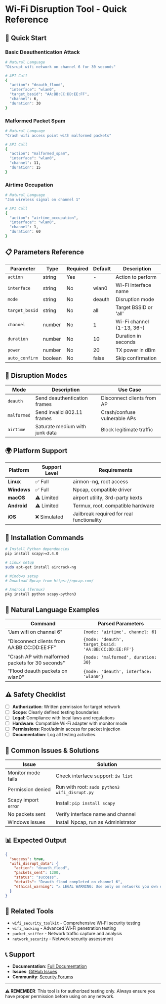 # Wi-Fi Disruption Tool - Quick Reference

## 🚀 Quick Start

### Basic Deauthentication Attack
```bash
# Natural Language
"Disrupt wifi network on channel 6 for 30 seconds"

# API Call
{
  "action": "deauth_flood",
  "interface": "wlan0",
  "target_bssid": "AA:BB:CC:DD:EE:FF",
  "channel": 6,
  "duration": 30
}
```

### Malformed Packet Spam
```bash
# Natural Language
"Crash wifi access point with malformed packets"

# API Call
{
  "action": "malformed_spam",
  "interface": "wlan0",
  "channel": 11,
  "duration": 15
}
```

### Airtime Occupation
```bash
# Natural Language
"Jam wireless signal on channel 1"

# API Call
{
  "action": "airtime_occupation",
  "interface": "wlan0",
  "channel": 1,
  "duration": 60
}
```

## 📋 Parameters Reference

| Parameter | Type | Required | Default | Description |
|-----------|------|----------|---------|-------------|
| `action` | string | Yes | - | Action to perform |
| `interface` | string | No | wlan0 | Wi-Fi interface name |
| `mode` | string | No | deauth | Disruption mode |
| `target_bssid` | string | No | all | Target BSSID or 'all' |
| `channel` | number | No | 1 | Wi-Fi channel (1-13, 36+) |
| `duration` | number | No | 10 | Duration in seconds |
| `power` | number | No | 20 | TX power in dBm |
| `auto_confirm` | boolean | No | false | Skip confirmation |

## 🎯 Disruption Modes

| Mode | Description | Use Case |
|------|-------------|----------|
| `deauth` | Send deauthentication frames | Disconnect clients from AP |
| `malformed` | Send invalid 802.11 frames | Crash/confuse vulnerable APs |
| `airtime` | Saturate medium with junk data | Block legitimate traffic |

## 🌍 Platform Support

| Platform | Support Level | Requirements |
|----------|---------------|--------------|
| **Linux** | ✅ Full | airmon-ng, root access |
| **Windows** | ✅ Full | Npcap, compatible driver |
| **macOS** | ⚠️ Limited | airport utility, 3rd-party kexts |
| **Android** | ⚠️ Limited | Termux, root, compatible hardware |
| **iOS** | ❌ Simulated | Jailbreak required for real functionality |

## 🔧 Installation Commands

```bash
# Install Python dependencies
pip install scapy>=2.4.0

# Linux setup
sudo apt-get install aircrack-ng

# Windows setup
# Download Npcap from https://npcap.com/

# Android (Termux)
pkg install python scapy-python3
```

## 🧠 Natural Language Examples

| Command | Parsed Parameters |
|---------|-------------------|
| "Jam wifi on channel 6" | `{mode: 'airtime', channel: 6}` |
| "Disconnect clients from AA:BB:CC:DD:EE:FF" | `{mode: 'deauth', target_bssid: 'AA:BB:CC:DD:EE:FF'}` |
| "Crash AP with malformed packets for 30 seconds" | `{mode: 'malformed', duration: 30}` |
| "Flood deauth packets on wlan0" | `{mode: 'deauth', interface: 'wlan0'}` |

## ⚠️ Safety Checklist

- [ ] **Authorization**: Written permission for target network
- [ ] **Scope**: Clearly defined testing boundaries
- [ ] **Legal**: Compliance with local laws and regulations
- [ ] **Hardware**: Compatible Wi-Fi adapter with monitor mode
- [ ] **Permissions**: Root/admin access for packet injection
- [ ] **Documentation**: Log all testing activities

## 🚨 Common Issues & Solutions

| Issue | Solution |
|-------|----------|
| Monitor mode fails | Check interface support: `iw list` |
| Permission denied | Run with root: `sudo python3 wifi_disrupt.py` |
| Scapy import error | Install: `pip install scapy` |
| No packets sent | Verify interface name and channel |
| Windows issues | Install Npcap, run as Administrator |

## 📊 Expected Output

```json
{
  "success": true,
  "wifi_disrupt_data": {
    "action": "deauth_flood",
    "packets_sent": 1200,
    "status": "success",
    "details": "Deauth flood completed on channel 6",
    "ethical_warning": "⚠️ LEGAL WARNING: Use only on networks you own or have explicit permission for."
  }
}
```

## 🔗 Related Tools

- `wifi_security_toolkit` - Comprehensive Wi-Fi security testing
- `wifi_hacking` - Advanced Wi-Fi penetration testing
- `packet_sniffer` - Network traffic capture and analysis
- `network_security` - Network security assessment

## 📞 Support

- **Documentation**: [Full Documentation](wifi_disrupt.md)
- **Issues**: [GitHub Issues](https://github.com/your-repo/issues)
- **Community**: [Security Forums](https://example.com/forums)

---

**⚠️ REMEMBER**: This tool is for authorized testing only. Always ensure you have proper permission before using on any network.
